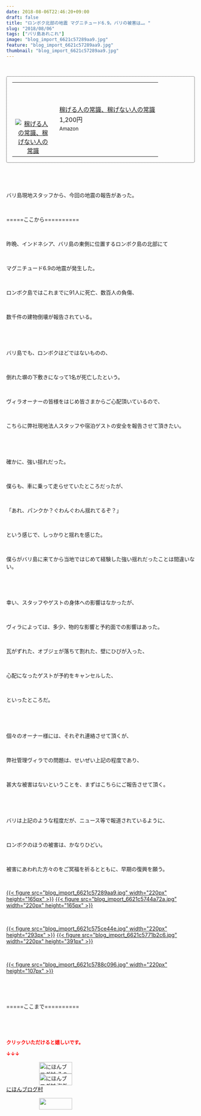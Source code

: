 ```yaml
---
date: 2018-08-06T22:46:20+09:00
draft: false
title: "ロンボク北部の地震 マグニチュード6.9。バリの被害は…。"
slug: "2018/08/06"
tags: ["バリ島あれこれ"]
image: "blog_import_6621c57289aa9.jpg"
feature: "blog_import_6621c57289aa9.jpg"
thumbnail: "blog_import_6621c57289aa9.jpg"
---
```

<p> </p><div contenteditable="false" style="padding: 15px; border-radius: 4px; border: 1px dotted currentColor; border-image: none;"><table border="0" cellpadding="0" cellspacing="0" style="margin: 0px; table-layout: fixed;" width="100%">	<tbody width="100%">		<tr>			<td aligin="center" style="vertical-align: middle;" width="95"><span style="text-align: center; display: block;"><a alt0="AmebaAffiliate" alt1="稼げる人の常識、稼げない人の常識" alt2="Amazon" alt3="https://images-fe.ssl-images-amazon.com/images/I/51Ft8zEBpkL._SL160_.jpg" alt4="1" href="4802110227?SubscriptionId=AKIAJLD6FH2TADXIQKDQ&amp;tag=amebablog-a2371184-22&amp;linkCode=xm2&amp;camp=2025&amp;creative=165953&amp;creativeASIN=4802110227" target="_blank"><img alt="稼げる人の常識、稼げない人の常識" border="0" data-img="affiliate" src="data:image/svg+xml;charset=utf-8,%3Csvg%20xmlns%3D%22http%3A%2F%2Fwww.w3.org%2F2000%2Fsvg%22%20title%3D%22Placeholder%20for%20Images%22%20role%3D%22presentation%22%20viewBox%3D%220%200%201%201%22%20%2F%3E" style="margin: 0px; vertical-align: middle; max-width: 95px;" data-src="https://images-fe.ssl-images-amazon.com/images/I/51Ft8zEBpkL._SL160_.jpg"/><noscript><img alt="稼げる人の常識、稼げない人の常識" border="0" data-img="affiliate" src="https://images-fe.ssl-images-amazon.com/images/I/51Ft8zEBpkL._SL160_.jpg" style="margin: 0px; vertical-align: middle; max-width: 95px;"></noscript></a></span></td>			<td style="line-height: 1.5; padding-left: 15px; vertical-align: middle;"><a alt0="AmebaAffiliate" alt1="稼げる人の常識、稼げない人の常識" alt2="Amazon" alt3="https://images-fe.ssl-images-amazon.com/images/I/51Ft8zEBpkL._SL160_.jpg" alt4="1" href="4802110227?SubscriptionId=AKIAJLD6FH2TADXIQKDQ&amp;tag=amebablog-a2371184-22&amp;linkCode=xm2&amp;camp=2025&amp;creative=165953&amp;creativeASIN=4802110227" target="_blank">稼げる人の常識、稼げない人の常識</a>			<div style="padding: 3px 0px;">1,200円</div>			<div style="font-size: 0.83em;">Amazon</div></td>		</tr>	</tbody></table></div><p> </p><p> </p><p>バリ島現地スタッフから、今回の地震の報告があった。</p><p> </p><p>=====ここから==========</p><p> </p><p>昨晩、インドネシア、バリ島の東側に位置するロンボク島の北部にて</p><p> </p><p>マグニチュード6.9の地震が発生した。</p><p> </p><p>ロンボク島ではこれまでに91人に死亡、数百人の負傷、</p><p> </p><p>数千件の建物倒壊が報告されている。</p><p> </p><p> </p><p>バリ島でも、ロンボクほどではないものの、</p><p> </p><p>倒れた塀の下敷きになって1名が死亡したという。</p><p> </p><p>ヴィラオーナーの皆様をはじめ皆さまからご心配頂いているので、</p><p> </p><p>こちらに弊社現地法人スタッフや宿泊ゲストの安全を報告させて頂きたい。</p><p> </p><p> </p><p>確かに、強い揺れだった。</p><p> </p><p>僕らも、車に乗って走らせていたところだったが、</p><p> </p><p>「あれ、パンクか？ぐわんぐわん揺れてるぞ？」</p><p> </p><p>という感じで、しっかりと揺れを感じた。</p><p> </p><p>僕らがバリ島に来てから当地ではじめて経験した強い揺れだったことは間違いない。</p><p> </p><p> </p><p>幸い、スタッフやゲストの身体への影響はなかったが、</p><p> </p><p>ヴィラによっては、多少、物的な影響と予約面での影響はあった。</p><p> </p><p>瓦がずれた、オブジェが落ちて割れた、壁にひびが入った、</p><p> </p><p>心配になったゲストが予約をキャンセルした、</p><p> </p><p>といったところだ。</p><p> </p><p> </p><p>個々のオーナー様には、それぞれ連絡させて頂くが、</p><p> </p><p>弊社管理ヴィラでの問題は、せいぜい上記の程度であり、</p><p> </p><p>甚大な被害はないということを、まずはこちらにご報告させて頂く。</p><p> </p><p> </p><p>バリは上記のような程度だが、ニュース等で報道されているように、</p><p> </p><p>ロンボクのほうの被害は、かなりひどい。</p><p> </p><p>被害にあわれた方々のをご冥福を祈るとともに、早期の復興を願う。</p><p> </p><p><a href="blog_import_6621c57289aa9.jpg">{{< figure src="blog_import_6621c57289aa9.jpg" width="220px" height="165px" >}}</a> <a href="blog_import_6621c5744a72a.jpg">{{< figure src="blog_import_6621c5744a72a.jpg" width="220px" height="165px" >}}</a></p><p> </p><p><a href="blog_import_6621c575ce44e.jpg">{{< figure src="blog_import_6621c575ce44e.jpg" width="220px" height="293px" >}}</a> <a href="blog_import_6621c5771b2c6.jpg">{{< figure src="blog_import_6621c5771b2c6.jpg" width="220px" height="391px" >}}</a></p><p> </p><p><a href="blog_import_6621c5788c096.jpg">{{< figure src="blog_import_6621c5788c096.jpg" width="220px" height="107px" >}}</a></p><p> </p><p> </p><p>=====ここまで==========</p><p> </p><p> </p><p><font color="#ff0000" size="2"><strong>クリックいただけると嬉しいです。</strong></font></p><p><font color="#ff0000" size="2"><strong>↓↓↓</strong></font></p><p><a href="ranking.html?p_cid=01260127" id="&amp;blogmura_banner" target="_blank"><img alt="にほんブログ村 その他生活ブログ 不動産投資へ" border="0" height="31" src="data:image/svg+xml;charset=utf-8,%3Csvg%20xmlns%3D%22http%3A%2F%2Fwww.w3.org%2F2000%2Fsvg%22%20title%3D%22Placeholder%20for%20Images%22%20role%3D%22presentation%22%20viewBox%3D%220%200%2088%2031%22%20%2F%3E" width="88" data-src="https://img-proxy.blog-video.jp/images?url=http%3A%2F%2Flife.blogmura.com%2Fhudousantoushi%2Fimg%2Fhudousantoushi88_31.gif" style="aspect-ratio: auto 88 / 31;"/><noscript><img alt="にほんブログ村 その他生活ブログ 不動産投資へ" border="0" height="31" src="https://img-proxy.blog-video.jp/images?url=http%3A%2F%2Flife.blogmura.com%2Fhudousantoushi%2Fimg%2Fhudousantoushi88_31.gif" width="88"></noscript></a><br/><a href="ranking.html?p_cid=01260127" target="_blank"><img alt="にほんブログ村 海外生活ブログ バリ島情報へ" border="0" height="31" src="data:image/svg+xml;charset=utf-8,%3Csvg%20xmlns%3D%22http%3A%2F%2Fwww.w3.org%2F2000%2Fsvg%22%20title%3D%22Placeholder%20for%20Images%22%20role%3D%22presentation%22%20viewBox%3D%220%200%2088%2031%22%20%2F%3E" width="88" data-src="https://img-proxy.blog-video.jp/images?url=http%3A%2F%2Foverseas.blogmura.com%2Fbali%2Fimg%2Fbali88_31.gif" style="aspect-ratio: auto 88 / 31;"/><noscript><img alt="にほんブログ村 海外生活ブログ バリ島情報へ" border="0" height="31" src="https://img-proxy.blog-video.jp/images?url=http%3A%2F%2Foverseas.blogmura.com%2Fbali%2Fimg%2Fbali88_31.gif" width="88"></noscript></a><br/><a href="ranking.html?p_cid=01260127" target="_blank">にほんブログ村</a></p><p><a href="link.php?1804582" title="人気ブログランキングへ"><img border="0" height="31" src="data:image/svg+xml;charset=utf-8,%3Csvg%20xmlns%3D%22http%3A%2F%2Fwww.w3.org%2F2000%2Fsvg%22%20title%3D%22Placeholder%20for%20Images%22%20role%3D%22presentation%22%20viewBox%3D%220%200%2088%2031%22%20%2F%3E" width="88" data-src="https://blog.with2.net/img/banner/banner_22.gif" style="aspect-ratio: auto 88 / 31;"/><noscript><img border="0" height="31" src="https://blog.with2.net/img/banner/banner_22.gif" width="88"></noscript></a></p>

